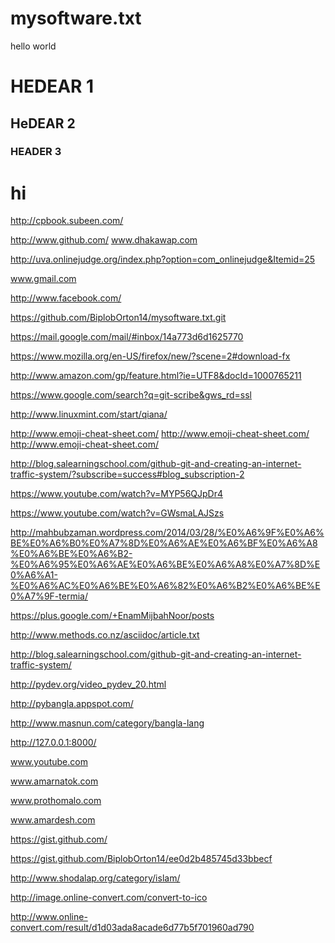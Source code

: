 mysoftware.txt
==============
hello world
# HEDEAR 1
## HeDEAR 2
### HEADER 3
# hi
http://cpbook.subeen.com/

http://www.github.com/
www.dhakawap.com

http://uva.onlinejudge.org/index.php?option=com_onlinejudge&Itemid=25

 www.gmail.com
 
 
 
 
 http://www.facebook.com/

https://github.com/BiplobOrton14/mysoftware.txt.git

https://mail.google.com/mail/#inbox/14a773d6d1625770


https://www.mozilla.org/en-US/firefox/new/?scene=2#download-fx

http://www.amazon.com/gp/feature.html?ie=UTF8&docId=1000765211

https://www.google.com/search?q=git-scribe&gws_rd=ssl



http://www.linuxmint.com/start/qiana/


http://www.emoji-cheat-sheet.com/
http://www.emoji-cheat-sheet.com/
http://www.emoji-cheat-sheet.com/


http://blog.salearningschool.com/github-git-and-creating-an-internet-traffic-system/?subscribe=success#blog_subscription-2




https://www.youtube.com/watch?v=MYP56QJpDr4


https://www.youtube.com/watch?v=GWsmaLAJSzs


http://mahbubzaman.wordpress.com/2014/03/28/%E0%A6%9F%E0%A6%BE%E0%A6%B0%E0%A7%8D%E0%A6%AE%E0%A6%BF%E0%A6%A8%E0%A6%BE%E0%A6%B2-%E0%A6%95%E0%A6%AE%E0%A6%BE%E0%A6%A8%E0%A7%8D%E0%A6%A1-%E0%A6%AC%E0%A6%BE%E0%A6%82%E0%A6%B2%E0%A6%BE%E0%A7%9F-termia/

https://plus.google.com/+EnamMijbahNoor/posts

http://www.methods.co.nz/asciidoc/article.txt

http://blog.salearningschool.com/github-git-and-creating-an-internet-traffic-system/


http://pydev.org/video_pydev_20.html


http://pybangla.appspot.com/


http://www.masnun.com/category/bangla-lang


http://127.0.0.1:8000/

www.youtube.com

www.amarnatok.com

www.prothomalo.com

www.amardesh.com

https://gist.github.com/

https://gist.github.com/BiplobOrton14/ee0d2b485745d33bbecf

http://www.shodalap.org/category/islam/


http://image.online-convert.com/convert-to-ico


http://www.online-convert.com/result/d1d03ada8acade6d77b5f701960ad790
